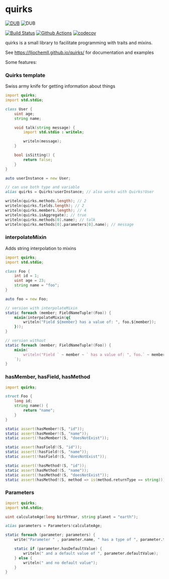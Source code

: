 # quirks
[![DUB](https://img.shields.io/dub/v/quirks)](http://quirks.dub.pm)
![DUB](https://img.shields.io/dub/l/quirks)

[![Build Status](https://dev.azure.com/jochemdejaeghere/github-pipes/_apis/build/status/quirks/CI?branchName=master)](https://dev.azure.com/jochemdejaeghere/github-pipes/_build/latest?definitionId=3&branchName=master)
[![Github Actions](https://github.com/lljochemll/quirks/workflows/ci/badge.svg)](https://github.com/lljochemll/quirks/actions)
[![codecov](https://codecov.io/gh/llJochemll/quirks/branch/master/graph/badge.svg)](https://codecov.io/gh/llJochemll/quirks)


quirks is a small library to facilitate programming with traits and mixins.

See https://lljochemll.github.io/quirks/ for documentation and examples

Some features:

### Quirks template
Swiss army knife for getting information about things
```D
import quirks;
import std.stdio;

class User {
    uint age;
    string name;

    void talk(string message) {
        import std.stdio : writeln;

        writeln(message);
    }

    bool isSitting() {
        return false;
    }
}

auto userInstance = new User;

// can use both type and variable
alias quirks = Quirks!userInstance; // also works with Quirks!User

writeln(quirks.methods.length); // 2
writeln(quirks.fields.length); // 2
writeln(quirks.members.length); // 4
writeln(quirks.isAggregate); // true
writeln(quirks.methods[0].name); // talk
writeln(quirks.methods[0].parameters[0].name); // message
```

### interpolateMixin
Adds string interpolation to mixins
```D
import quirks;
import std.stdio;

class Foo {
    int id = 1;
    uint age = 23;
    string name = "foo";
}

auto foo = new Foo;

// version with interpolateMixin
static foreach (member; FieldNameTuple!(Foo)) {
    mixin(interpolateMixin(q{
        writeln("Field ${member} has a value of: ", foo.${member});
    }));
}

// version without
static foreach (member; FieldNameTuple!(Foo)) {
    mixin(`
        writeln("Field ` ~ member ~ ` has a value of: ", foo.` ~ member ~ `);
    `);
}
```

### hasMember, hasField, hasMethod
```D
import quirks;

struct Foo {
    long id;
    string name() {
        return "name";
    }
}

static assert(hasMember!(S, "id"));
static assert(hasMember!(S, "name"));
static assert(!hasMember!(S, "doesNotExist"));

static assert(hasField!(S, "id"));
static assert(!hasField!(S, "name"));
static assert(!hasField!(S, "doesNotExist"));

static assert(!hasMethod!(S, "id"));
static assert(hasMethod!(S, "name"));
static assert(!hasMethod!(S, "doesNotExist"));
static assert(hasMethod!(S, method => is(method.returnType == string)));
```

### Parameters
```D
import quirks;
import std.stdio;

uint calculateAge(long birthYear, string planet = "earth");

alias parameters = Parameters!calculateAge;

static foreach (parameter; parameters) {
    write("Parameter " , parameter.name, " has a type of ", parameter.type.stringof);

    static if (parameter.hasDefaultValue) {
        writeln(" and a default value of ", parameter.defaultValue);
    } else {
        writeln(" and no default value");
    }
}
```
